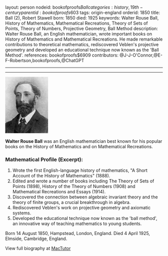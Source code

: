 layout: person
nodeid: bookofproofs$Ball
categories: history,19th-century
parentid: bookofproofs$603
tags: origin-england
orderid: 1850
title: Ball (2), Robert Stawell
born: 1850
died: 1925
keywords: Walter Rouse Ball, History of Mathematics, Mathematical Recreations, Theory of Sets of Points, Theory of Numbers, Projective Geometry, Ball Method
description: Walter Rouse Ball, an English mathematician, wrote important books on History of Mathematics and Mathematical Recreations. He made remarkable contributions to theoretical mathematics, rediscovered Veblen's projective geometry and developed an educational technique now known as the 'Ball Method'.
references: bookofproofs$6909
contributors: @J-J-O'Connor,@E-F-Robertson,bookofproofs,@ChatGPT

---



---

![Ball.jpg](https://github.com/bookofproofs/bookofproofs.github.io/blob/main/_sources/_assets/images/portraits/Ball.jpg?raw=true)

**Walter Rouse Ball** was an English mathematician best known for his popular books on the History of Mathematics and on Mathematical Recreations.

### Mathematical Profile (Excerpt):
1. Wrote the first English-language history of mathematics, "A Short Account of the History of Mathematics" (1888).
2. Edited and wrote a number of books including The Theory of Sets of Points (1898), History of the Theory of Numbers (1908) and Mathematical Recreations and Essays (1914).
3. Discovered the connection between algebraic invariant theory and the theory of finite groups, a crucial breakthrough in algebra.
4. Rediscovered Veblen's work on projective geometry and axiomatic systems.
5. Developed the educational technique now known as the 'ball method', an innovative way of teaching mathematics to young students.

Born 14 August 1850, Hampstead, London, England. Died 4 April 1925, Elmside, Cambridge, England.

View full biography at [MacTutor](https://mathshistory.st-andrews.ac.uk/Biographies/Ball/)
